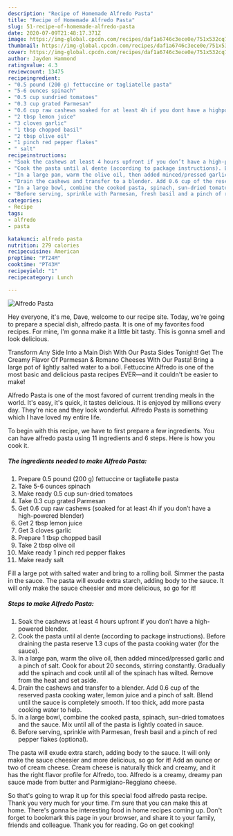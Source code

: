 ```yaml
---
description: "Recipe of Homemade Alfredo Pasta"
title: "Recipe of Homemade Alfredo Pasta"
slug: 51-recipe-of-homemade-alfredo-pasta
date: 2020-07-09T21:48:17.371Z
image: https://img-global.cpcdn.com/recipes/daf1a6746c3ece0e/751x532cq70/alfredo-pasta-recipe-main-photo.jpg
thumbnail: https://img-global.cpcdn.com/recipes/daf1a6746c3ece0e/751x532cq70/alfredo-pasta-recipe-main-photo.jpg
cover: https://img-global.cpcdn.com/recipes/daf1a6746c3ece0e/751x532cq70/alfredo-pasta-recipe-main-photo.jpg
author: Jayden Hammond
ratingvalue: 4.3
reviewcount: 13475
recipeingredient:
- "0.5 pound (200 g) fettuccine or tagliatelle pasta"
- "5-6 ounces spinach"
- "0.5 cup sundried tomatoes"
- "0.3 cup grated Parmesan"
- "0.6 cup raw cashews soaked for at least 4h if you dont have a highpowered blender"
- "2 tbsp lemon juice"
- "3 cloves garlic"
- "1 tbsp chopped basil"
- "2 tbsp olive oil"
- "1 pinch red pepper flakes"
- " salt"
recipeinstructions:
- "Soak the cashews at least 4 hours upfront if you don’t have a high-powered blender."
- "Cook the pasta until al dente (according to package instructions). Before draining the pasta reserve 1.3 cups of the pasta cooking water (for the sauce)."
- "In a large pan, warm the olive oil, then added minced/pressed garlic and a pinch of salt. Cook for about 20 seconds, stirring constantly. Gradually add the spinach and cook until all of the spinach has wilted. Remove from the heat and set aside."
- "Drain the cashews and transfer to a blender. Add 0.6 cup of the reserved pasta cooking water, lemon juice and a pinch of salt. Blend until the sauce is completely smooth. If too thick, add more pasta cooking water to help."
- "In a large bowl, combine the cooked pasta, spinach, sun-dried tomatoes and the sauce. Mix until all of the pasta is lightly coated in sauce."
- "Before serving, sprinkle with Parmesan, fresh basil and a pinch of red pepper flakes (optional)."
categories:
- Recipe
tags:
- alfredo
- pasta

katakunci: alfredo pasta 
nutrition: 279 calories
recipecuisine: American
preptime: "PT24M"
cooktime: "PT43M"
recipeyield: "1"
recipecategory: Lunch

---
```



![Alfredo Pasta](https://img-global.cpcdn.com/recipes/daf1a6746c3ece0e/751x532cq70/alfredo-pasta-recipe-main-photo.jpg)

Hey everyone, it's me, Dave, welcome to our recipe site. Today, we're going to prepare a special dish, alfredo pasta. It is one of my favorites food recipes. For mine, I'm gonna make it a little bit tasty. This is gonna smell and look delicious.

Transform Any Side Into a Main Dish With Our Pasta Sides Tonight! Get The Creamy Flavor Of Parmesan &amp; Romano Cheeses With Our Pasta! Bring a large pot of lightly salted water to a boil. Fettuccine Alfredo is one of the most basic and delicious pasta recipes EVER—and it couldn&#39;t be easier to make!

Alfredo Pasta is one of the most favored of current trending meals in the world. It's easy, it's quick, it tastes delicious. It is enjoyed by millions every day. They're nice and they look wonderful. Alfredo Pasta is something which I have loved my entire life.


To begin with this recipe, we have to first prepare a few ingredients. You can have alfredo pasta using 11 ingredients and 6 steps. Here is how you cook it.

<!--inarticleads1-->

##### The ingredients needed to make Alfredo Pasta:

1. Prepare 0.5 pound (200 g) fettuccine or tagliatelle pasta
1. Take 5-6 ounces spinach
1. Make ready 0.5 cup sun-dried tomatoes
1. Take 0.3 cup grated Parmesan
1. Get 0.6 cup raw cashews (soaked for at least 4h if you don’t have a high-powered blender)
1. Get 2 tbsp lemon juice
1. Get 3 cloves garlic
1. Prepare 1 tbsp chopped basil
1. Take 2 tbsp olive oil
1. Make ready 1 pinch red pepper flakes
1. Make ready  salt


Fill a large pot with salted water and bring to a rolling boil. Simmer the pasta in the sauce. The pasta will exude extra starch, adding body to the sauce. It will only make the sauce cheesier and more delicious, so go for it! 

<!--inarticleads2-->

##### Steps to make Alfredo Pasta:

1. Soak the cashews at least 4 hours upfront if you don’t have a high-powered blender.
1. Cook the pasta until al dente (according to package instructions). Before draining the pasta reserve 1.3 cups of the pasta cooking water (for the sauce).
1. In a large pan, warm the olive oil, then added minced/pressed garlic and a pinch of salt. Cook for about 20 seconds, stirring constantly. Gradually add the spinach and cook until all of the spinach has wilted. Remove from the heat and set aside.
1. Drain the cashews and transfer to a blender. Add 0.6 cup of the reserved pasta cooking water, lemon juice and a pinch of salt. Blend until the sauce is completely smooth. If too thick, add more pasta cooking water to help.
1. In a large bowl, combine the cooked pasta, spinach, sun-dried tomatoes and the sauce. Mix until all of the pasta is lightly coated in sauce.
1. Before serving, sprinkle with Parmesan, fresh basil and a pinch of red pepper flakes (optional).


The pasta will exude extra starch, adding body to the sauce. It will only make the sauce cheesier and more delicious, so go for it! Add an ounce or two of cream cheese. Cream cheese is naturally thick and creamy, and it has the right flavor profile for Alfredo, too. Alfredo is a creamy, dreamy pan sauce made from butter and Parmigiano-Reggiano cheese. 

So that's going to wrap it up for this special food alfredo pasta recipe. Thank you very much for your time. I'm sure that you can make this at home. There's gonna be interesting food in home recipes coming up. Don't forget to bookmark this page in your browser, and share it to your family, friends and colleague. Thank you for reading. Go on get cooking!
